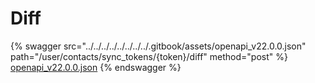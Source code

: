 # Diff

{% swagger src="../../../../../../../../.gitbook/assets/openapi_v22.0.0.json" path="/user/contacts/sync_tokens/{token}/diff" method="post" %}
[openapi_v22.0.0.json](../../../../../../../../.gitbook/assets/openapi_v22.0.0.json)
{% endswagger %}
